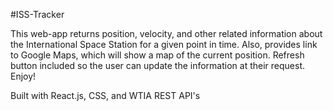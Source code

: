 
#ISS-Tracker

This web-app returns position, velocity, and other related information about the International Space Station for a given point in time. Also, provides link to Google Maps, which will show a map of the current position. Refresh button included so the user can update the information at their request. Enjoy!

Built with React.js, CSS, and WTIA REST API's

